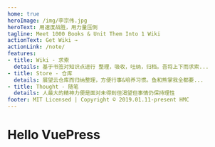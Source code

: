 ```yaml
---
home: true
heroImage: /img/李宗伟.jpg
heroText: 用速度战胜，用力量压倒
tagline: Meet 1000 Books & Unit Them Into 1 Wiki
actionText: Get Wiki →
actionLink: /note/
features:
- title: Wiki - 求索
  details: 基于书签对知识点进行 整理，吸收，吐纳，归档。吾将上下而求索...
- title: Store - 仓库
  details: 展望云仓库而归纳整理，方便行事&培养习惯。鱼和熊掌我全都要...
- title: Thought - 随笔
  details: 人最大的精神力便是面对未得到但渴望但事情仍保持理性
footer: MIT Licensed | Copyright © 2019.01.11-present HMC
---
```


# Hello VuePress
